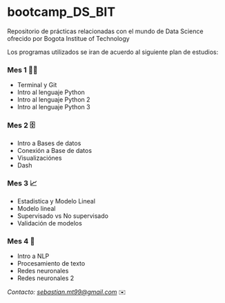 # bootcamp_DS_BIT
<p>Repositorio de prácticas relacionadas con el mundo de Data Science ofrecido por Bogota Institue of Technology</p>

Los programas utilizados se iran de acuerdo al siguiente plan de estudios:

### **Mes 1** 🙇🏻
- Terminal y Git
- Intro al lenguaje Python
- Intro al lenguaje Python 2
- Intro al lenguaje Python 3

### **Mes 2** 🗄
- Intro a Bases de datos
- Conexión a Base de datos
- Visualizaciónes
- Dash

### **Mes 3** 📈
- Estadistica y Modelo Lineal
- Modelo lineal
- Supervisado vs No supervisado
- Validación de modelos

### **Mes 4** 📍
- Intro a NLP
- Procesamiento de texto
- Redes neuronales
- Redes neuronales 2

*Contacto: sebastian.mt99@gmail.com* ✉️

